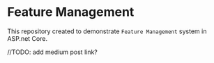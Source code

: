 # Feature Management

This repository created to demonstrate `Feature Management` system in ASP.net Core. 

//TODO: add medium post link?
